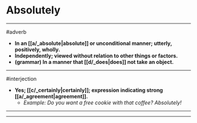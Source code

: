 # Absolutely
---
#adverb
- **In an [[a/_absolute|absolute]] or unconditional manner; utterly, positively, wholly.**
- **Independently; viewed without relation to other things or factors.**
- **(grammar) In a manner that [[d/_does|does]] not take an object.**
---
#interjection
- **Yes; [[c/_certainly|certainly]]; expression indicating strong [[a/_agreement|agreement]].**
	- _Example: Do you want a free cookie with that coffee?
Absolutely!_
---
---
